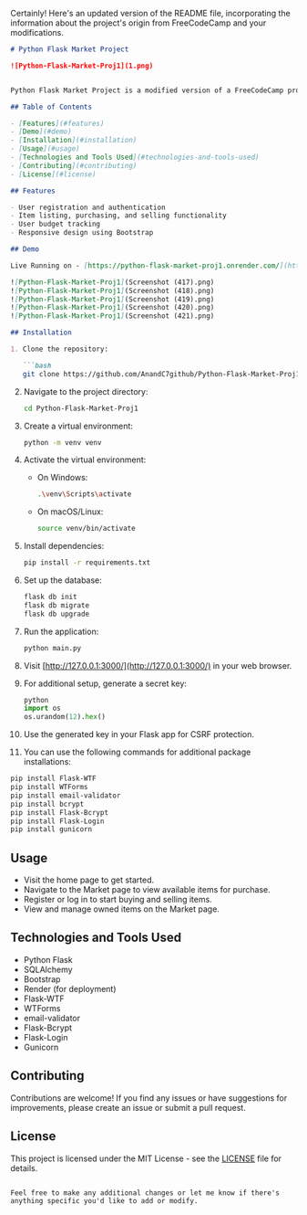 Certainly! Here's an updated version of the README file, incorporating the information about the project's origin from FreeCodeCamp and your modifications.

```markdown
# Python Flask Market Project

![Python-Flask-Market-Proj1](1.png)


Python Flask Market Project is a modified version of a FreeCodeCamp project, built using Flask, SQLAlchemy, and Bootstrap.

## Table of Contents

- [Features](#features)
- [Demo](#demo)
- [Installation](#installation)
- [Usage](#usage)
- [Technologies and Tools Used](#technologies-and-tools-used)
- [Contributing](#contributing)
- [License](#license)

## Features

- User registration and authentication
- Item listing, purchasing, and selling functionality
- User budget tracking
- Responsive design using Bootstrap

## Demo

Live Running on - [https://python-flask-market-proj1.onrender.com/](https://python-flask-market-proj1.onrender.com/)

![Python-Flask-Market-Proj1](Screenshot (417).png)
![Python-Flask-Market-Proj1](Screenshot (418).png)
![Python-Flask-Market-Proj1](Screenshot (419).png)
![Python-Flask-Market-Proj1](Screenshot (420).png)
![Python-Flask-Market-Proj1](Screenshot (421).png)

## Installation

1. Clone the repository:

   ```bash
   git clone https://github.com/AnandC7github/Python-Flask-Market-Proj1.git
   ```

2. Navigate to the project directory:

   ```bash
   cd Python-Flask-Market-Proj1
   ```

3. Create a virtual environment:

   ```bash
   python -m venv venv
   ```

4. Activate the virtual environment:

   - On Windows:

     ```bash
     .\venv\Scripts\activate
     ```

   - On macOS/Linux:

     ```bash
     source venv/bin/activate
     ```

5. Install dependencies:

   ```bash
   pip install -r requirements.txt
   ```

6. Set up the database:

   ```bash
   flask db init
   flask db migrate
   flask db upgrade
   ```

7. Run the application:

   ```bash
   python main.py
   ```

8. Visit [http://127.0.0.1:3000/](http://127.0.0.1:3000/) in your web browser.

9. For additional setup, generate a secret key:

   ```python
   python
   import os
   os.urandom(12).hex()
   ```

10. Use the generated key in your Flask app for CSRF protection.

11. You can use the following commands for additional package installations:

   ```bash
   pip install Flask-WTF
   pip install WTForms
   pip install email-validator
   pip install bcrypt
   pip install Flask-Bcrypt
   pip install Flask-Login
   pip install gunicorn
   ```

## Usage

- Visit the home page to get started.
- Navigate to the Market page to view available items for purchase.
- Register or log in to start buying and selling items.
- View and manage owned items on the Market page.

## Technologies and Tools Used

- Python Flask
- SQLAlchemy
- Bootstrap
- Render (for deployment)
- Flask-WTF
- WTForms
- email-validator
- Flask-Bcrypt
- Flask-Login
- Gunicorn

## Contributing

Contributions are welcome! If you find any issues or have suggestions for improvements, please create an issue or submit a pull request.

## License

This project is licensed under the MIT License - see the [LICENSE](LICENSE) file for details.
```

Feel free to make any additional changes or let me know if there's anything specific you'd like to add or modify.

